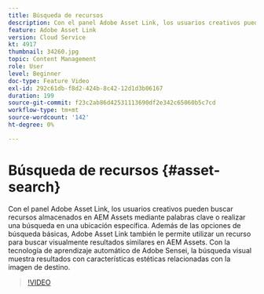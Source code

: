 ```yaml
---
title: Búsqueda de recursos
description: Con el panel Adobe Asset Link, los usuarios creativos pueden buscar recursos almacenados en AEM Assets mediante palabras clave o realizar una búsqueda en una ubicación específica. Además de las opciones de búsqueda básicas, Adobe Asset Link también le permite utilizar un recurso para buscar visualmente resultados similares en AEM Assets. Con la tecnología de aprendizaje automático de Adobe Sensei, la búsqueda visual muestra resultados con características estéticas relacionadas con la imagen de destino.
feature: Adobe Asset Link
version: Cloud Service
kt: 4917
thumbnail: 34260.jpg
topic: Content Management
role: User
level: Beginner
doc-type: Feature Video
exl-id: 292c61db-f8d2-424b-8c42-12d1d3b06167
duration: 199
source-git-commit: f23c2ab86d42531113690df2e342c65060b5c7cd
workflow-type: tm+mt
source-wordcount: '142'
ht-degree: 0%

---
```


# Búsqueda de recursos {#asset-search}

Con el panel Adobe Asset Link, los usuarios creativos pueden buscar recursos almacenados en AEM Assets mediante palabras clave o realizar una búsqueda en una ubicación específica. Además de las opciones de búsqueda básicas, Adobe Asset Link también le permite utilizar un recurso para buscar visualmente resultados similares en AEM Assets. Con la tecnología de aprendizaje automático de Adobe Sensei, la búsqueda visual muestra resultados con características estéticas relacionadas con la imagen de destino.

>[!VIDEO](https://video.tv.adobe.com/v/34260?quality=12&learn=on)
